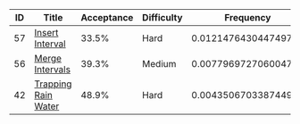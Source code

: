 |ID|Title|Acceptance|Difficulty|Frequency|
|----|-----|----|---|---|
|57|[Insert Interval]( https://leetcode.com/problems/insert-interval)|33.5%|Hard|0.012147643044749783|
|56|[Merge Intervals]( https://leetcode.com/problems/merge-intervals)|39.3%|Medium|0.007796972706004796|
|42|[Trapping Rain Water]( https://leetcode.com/problems/trapping-rain-water)|48.9%|Hard|0.004350670338744988|
